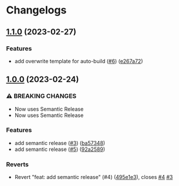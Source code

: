 # Changelogs

## [1.1.0](https://github.com/croesusfin/action-docker-vserverify/compare/v1.0.0...v1.1.0) (2023-02-27)


### Features

* add overwrite template for auto-build ([#6](https://croesus-support.atlassian.net/browse/6)) ([e267a72](https://github.com/croesusfin/action-docker-vserverify/commit/e267a7225e170307641682af3fd2063e01cd444a))

## [1.0.0](https://github.com/croesusfin/action-docker-vserverify/compare/v0.3.0...v1.0.0) (2023-02-24)


### ⚠ BREAKING CHANGES

* Now uses Semantic Release
* Now uses Semantic Release

### Features

* add semantic release ([#3](https://croesus-support.atlassian.net/browse/3)) ([ba57348](https://github.com/croesusfin/action-docker-vserverify/commit/ba573488d41fac634338a8887b1c55dc74cbe2a3))
* add semantic release ([#5](https://croesus-support.atlassian.net/browse/5)) ([92a2589](https://github.com/croesusfin/action-docker-vserverify/commit/92a25896dd7c354a8ac3d34baf02b77fb156d177))


### Reverts

* Revert "feat: add semantic release" (#4) ([495e1e3](https://github.com/croesusfin/action-docker-vserverify/commit/495e1e353ca6b19c21be4b195735e7141f9b0e1c)), closes [#4](https://croesus-support.atlassian.net/browse/4) [#3](https://croesus-support.atlassian.net/browse/3)
